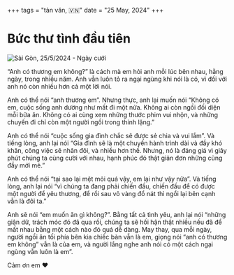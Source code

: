 +++
tags = "tản văn, 🇻🇳"
date = "25 May, 2024"
+++

# Bức thư tình đầu tiên

![Sài Gòn, 25/5/2024 - Ngày cưới](./wedding.jpg)

“Anh có thương em không?” là cách mà em hỏi anh mỗi lúc bên nhau, hằng ngày, trong nhiều năm. Anh vẫn luôn tỏ ra ngại ngùng khi nói là có, vì đối với anh nó còn nhiều hơn cả một lời nói.

Anh có thể nói “anh thương em”.
Nhưng thực, anh lại muốn nói “Không có em, cuộc sống anh dường như mất đi một nửa. Không ai còn ngồi đối diện mỗi bữa ăn. Không có ai cùng xem những thước phim vui nhộn, và những chuyến đi chỉ còn một người ngồi trong thinh lặng.”

Anh có thể nói “cuộc sống gia đình chắc sẽ được sẻ chia và vui lắm”.
Và tiếng lòng, anh lại nói “Gia đình sẽ là một chuyến hành trình dài và đầy khó khăn, công việc sẽ nhân đôi, và nhiều hơn thế. Nhưng, nó là đáng giá vì giây phút chúng ta cùng cười với nhau, hạnh phúc đó thật giản đơn những cũng đầy mới mẻ.”

Anh có thể nói “tại sao lại mệt mỏi quá vậy, em lại như vậy nữa”.
Và tiếng lòng, anh lại nói “vì chúng ta đang phải chiến đấu, chiến đấu để có được một người để yêu thương, để rồi sau vô vàng đổ nát thì ngồi lại bên cạnh vẫn là đôi ta.”

Anh sẽ nói “em muốn ăn gì không?”.
Bằng tất cả tình yêu, anh lại nói “những giận dữ, trách móc đó đã qua rồi, chúng ta sẽ hối hận thật nhiều nếu đã để mất nhau bằng một cách nào đó quá dễ dàng. May thay, qua mỗi ngày, người ngồi ăn tối phía bên kia chiếc bàn vẫn là em, giọng nói “anh có thương em không” vẫn là của em, và người lắng nghe anh nói có một cách ngại ngùng vẫn luôn là em”.

Cảm ơn em ❤️
